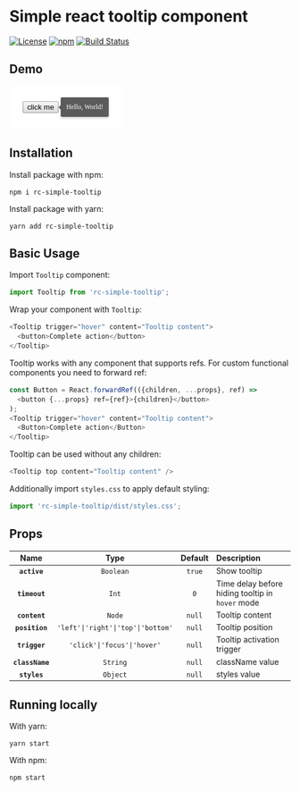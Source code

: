 Simple react tooltip component
========================================

[![License](https://img.shields.io/github/license/renofi/react-tooltip)](https://github.com/RenoFi/react-tooltip/blob/master/LICENSE)
[![npm](https://img.shields.io/npm/v/rc-simple-tooltip)](https://www.npmjs.com/package/rc-simple-tooltip)
[![Build Status](https://travis-ci.org/RenoFi/react-tooltip.svg?branch=master)](https://travis-ci.org/RenoFi/react-tooltip)


## Demo

![Demo](./media/demo.png?raw=true)


## Installation

Install package with npm:

```
npm i rc-simple-tooltip
```

Install package with yarn:

```
yarn add rc-simple-tooltip
```


## Basic Usage

Import `Tooltip` component:

```js
import Tooltip from 'rc-simple-tooltip';
```

Wrap your component with `Tooltip`:

```js
<Tooltip trigger="hover" content="Tooltip content">
  <button>Complete action</button>
</Tooltip>
```

Tooltip works with any component that supports refs. For custom functional components you need to forward ref:

```js
const Button = React.forwardRef(({children, ...props}, ref) =>
  <button {...props} ref={ref}>{children}</button>
);
<Tooltip trigger="hover" content="Tooltip content">
  <Button>Complete action</Button>
</Tooltip>
```

Tooltip can be used without any children:

```js
<Tooltip top content="Tooltip content" />
```

Additionally import `styles.css` to apply default styling:

```js
import 'rc-simple-tooltip/dist/styles.css';
```


## Props

|Name|Type|Default|Description|
|:--:|:--:|:-----:|:----------|
|**`active`**|`Boolean`|`true`|Show tooltip|
|**`timeout`**|`Int`|`0`|Time delay before hiding tooltip in `hover` mode|
|**`content`**|`Node`|`null`|Tooltip content|
|**`position`**|`'left'\|'right'\|'top'\|'bottom'`|`null`|Tooltip position|
|**`trigger`**|`'click'\|'focus'\|'hover'`|`null`|Tooltip activation trigger|
|**`className`**|`String`|`null`|className value|
|**`styles`**|`Object`|`null`|styles value|


## Running locally

With yarn:

```
yarn start
```

With npm:

```
npm start
```
